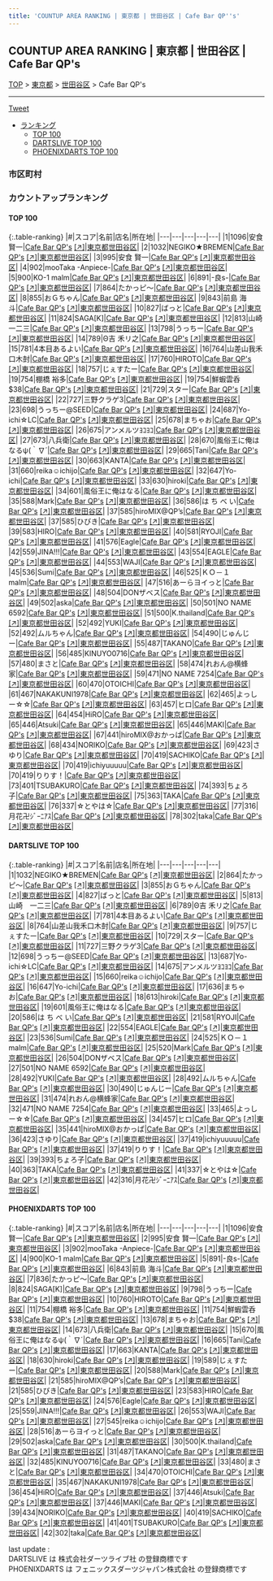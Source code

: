```yaml
---
title: 'COUNTUP AREA RANKING | 東京都 | 世田谷区 | Cafe Bar QP''s'
---
```

## COUNTUP AREA RANKING | 東京都 | 世田谷区 | Cafe Bar QP's

[TOP](/darts/rank/) > [東京都](/darts/rank/東京都/) > [世田谷区](/darts/rank/東京都/世田谷区/) > Cafe Bar QP's

___

<a href="https://twitter.com/share?ref_src=twsrc%5Etfw" data-text="COUNTUP AREA RANKING | 東京都世田谷区Cafe Bar QP's" class="twitter-share-button" data-hashtags="DARTSLIVE,PHOENIXDARTS,darts,ダーツ" data-show-count="false">Tweet</a>

* [ランキング](#カウントアップランキング)
    * [TOP 100](#top-100)
    * [DARTSLIVE TOP 100](#dartslive-top-100)
    * [PHOENIXDARTS TOP 100](#phoenixdarts-top-100)

### 市区町村

<ul>

</ul>

### カウントアップランキング

#### TOP 100



{:.table-ranking}
|#|スコア|名前|店名|所在地|
|---|---|---|---|---|
|1|1096|<span class="rank-name-pd">安食賢一</span>|<a href="/darts/rank/shops/8861.html">Cafe Bar QP's</a> <a href="https://vs.phoenixdarts.com/jp/shop/shopDetailInfo/s_8861?s_seq=8861">[↗]</a>|<a href="/darts/rank/東京都/世田谷区">東京都世田谷区</a>|
|2|1032|<span class="rank-name-dl">NEGIKO★BREMEN</span>|<a href="/darts/rank/shops/a7c9c139fbd8b6cb0d9b047a20a7ba1e.html">Cafe Bar QP's</a> <a href="https://search.dartslive.com/jp/shop/a7c9c139fbd8b6cb0d9b047a20a7ba1e">[↗]</a>|<a href="/darts/rank/東京都/世田谷区">東京都世田谷区</a>|
|3|995|<span class="rank-name-pd"><span class="pro-icon-pd"></span>安食 賢一</span>|<a href="/darts/rank/shops/8861.html">Cafe Bar QP's</a> <a href="https://vs.phoenixdarts.com/jp/shop/shopDetailInfo/s_8861?s_seq=8861">[↗]</a>|<a href="/darts/rank/東京都/世田谷区">東京都世田谷区</a>|
|4|902|<span class="rank-name-pd">mooTaka -Anpiece-</span>|<a href="/darts/rank/shops/8861.html">Cafe Bar QP's</a> <a href="https://vs.phoenixdarts.com/jp/shop/shopDetailInfo/s_8861?s_seq=8861">[↗]</a>|<a href="/darts/rank/東京都/世田谷区">東京都世田谷区</a>|
|5|900|<span class="rank-name-pd">KO-1 malm</span>|<a href="/darts/rank/shops/8861.html">Cafe Bar QP's</a> <a href="https://vs.phoenixdarts.com/jp/shop/shopDetailInfo/s_8861?s_seq=8861">[↗]</a>|<a href="/darts/rank/東京都/世田谷区">東京都世田谷区</a>|
|6|891|<span class="rank-name-pd">-良s-</span>|<a href="/darts/rank/shops/8861.html">Cafe Bar QP's</a> <a href="https://vs.phoenixdarts.com/jp/shop/shopDetailInfo/s_8861?s_seq=8861">[↗]</a>|<a href="/darts/rank/東京都/世田谷区">東京都世田谷区</a>|
|7|864|<span class="rank-name-dl">たかっピ～</span>|<a href="/darts/rank/shops/a7c9c139fbd8b6cb0d9b047a20a7ba1e.html">Cafe Bar QP's</a> <a href="https://search.dartslive.com/jp/shop/a7c9c139fbd8b6cb0d9b047a20a7ba1e">[↗]</a>|<a href="/darts/rank/東京都/世田谷区">東京都世田谷区</a>|
|8|855|<span class="rank-name-dl">おＧちゃん</span>|<a href="/darts/rank/shops/a7c9c139fbd8b6cb0d9b047a20a7ba1e.html">Cafe Bar QP's</a> <a href="https://search.dartslive.com/jp/shop/a7c9c139fbd8b6cb0d9b047a20a7ba1e">[↗]</a>|<a href="/darts/rank/東京都/世田谷区">東京都世田谷区</a>|
|9|843|<span class="rank-name-pd"><span class="pro-icon-pd"></span>前島 海斗</span>|<a href="/darts/rank/shops/8861.html">Cafe Bar QP's</a> <a href="https://vs.phoenixdarts.com/jp/shop/shopDetailInfo/s_8861?s_seq=8861">[↗]</a>|<a href="/darts/rank/東京都/世田谷区">東京都世田谷区</a>|
|10|827|<span class="rank-name-dl">ばっと</span>|<a href="/darts/rank/shops/a7c9c139fbd8b6cb0d9b047a20a7ba1e.html">Cafe Bar QP's</a> <a href="https://search.dartslive.com/jp/shop/a7c9c139fbd8b6cb0d9b047a20a7ba1e">[↗]</a>|<a href="/darts/rank/東京都/世田谷区">東京都世田谷区</a>|
|11|824|<span class="rank-name-pd">SAGA[K]</span>|<a href="/darts/rank/shops/8861.html">Cafe Bar QP's</a> <a href="https://vs.phoenixdarts.com/jp/shop/shopDetailInfo/s_8861?s_seq=8861">[↗]</a>|<a href="/darts/rank/東京都/世田谷区">東京都世田谷区</a>|
|12|813|<span class="rank-name-dl">山崎　一二三</span>|<a href="/darts/rank/shops/a7c9c139fbd8b6cb0d9b047a20a7ba1e.html">Cafe Bar QP's</a> <a href="https://search.dartslive.com/jp/shop/a7c9c139fbd8b6cb0d9b047a20a7ba1e">[↗]</a>|<a href="/darts/rank/東京都/世田谷区">東京都世田谷区</a>|
|13|798|<span class="rank-name-pd">うっちー</span>|<a href="/darts/rank/shops/8861.html">Cafe Bar QP's</a> <a href="https://vs.phoenixdarts.com/jp/shop/shopDetailInfo/s_8861?s_seq=8861">[↗]</a>|<a href="/darts/rank/東京都/世田谷区">東京都世田谷区</a>|
|14|789|<span class="rank-name-dl">Θ吉 禾リ之</span>|<a href="/darts/rank/shops/a7c9c139fbd8b6cb0d9b047a20a7ba1e.html">Cafe Bar QP's</a> <a href="https://search.dartslive.com/jp/shop/a7c9c139fbd8b6cb0d9b047a20a7ba1e">[↗]</a>|<a href="/darts/rank/東京都/世田谷区">東京都世田谷区</a>|
|15|781|<span class="rank-name-dl">4本目あるよい</span>|<a href="/darts/rank/shops/a7c9c139fbd8b6cb0d9b047a20a7ba1e.html">Cafe Bar QP's</a> <a href="https://search.dartslive.com/jp/shop/a7c9c139fbd8b6cb0d9b047a20a7ba1e">[↗]</a>|<a href="/darts/rank/東京都/世田谷区">東京都世田谷区</a>|
|16|764|<span class="rank-name-dl">山差山我禾口木尌</span>|<a href="/darts/rank/shops/a7c9c139fbd8b6cb0d9b047a20a7ba1e.html">Cafe Bar QP's</a> <a href="https://search.dartslive.com/jp/shop/a7c9c139fbd8b6cb0d9b047a20a7ba1e">[↗]</a>|<a href="/darts/rank/東京都/世田谷区">東京都世田谷区</a>|
|17|760|<span class="rank-name-pd">HIROTO</span>|<a href="/darts/rank/shops/8861.html">Cafe Bar QP's</a> <a href="https://vs.phoenixdarts.com/jp/shop/shopDetailInfo/s_8861?s_seq=8861">[↗]</a>|<a href="/darts/rank/東京都/世田谷区">東京都世田谷区</a>|
|18|757|<span class="rank-name-dl">じぇすたー</span>|<a href="/darts/rank/shops/a7c9c139fbd8b6cb0d9b047a20a7ba1e.html">Cafe Bar QP's</a> <a href="https://search.dartslive.com/jp/shop/a7c9c139fbd8b6cb0d9b047a20a7ba1e">[↗]</a>|<a href="/darts/rank/東京都/世田谷区">東京都世田谷区</a>|
|19|754|<span class="rank-name-pd"><span class="pro-icon-pd"></span>棚橋 裕多</span>|<a href="/darts/rank/shops/8861.html">Cafe Bar QP's</a> <a href="https://vs.phoenixdarts.com/jp/shop/shopDetailInfo/s_8861?s_seq=8861">[↗]</a>|<a href="/darts/rank/東京都/世田谷区">東京都世田谷区</a>|
|19|754|<span class="rank-name-pd">鮮蝦雲呑$38</span>|<a href="/darts/rank/shops/8861.html">Cafe Bar QP's</a> <a href="https://vs.phoenixdarts.com/jp/shop/shopDetailInfo/s_8861?s_seq=8861">[↗]</a>|<a href="/darts/rank/東京都/世田谷区">東京都世田谷区</a>|
|21|729|<span class="rank-name-dl">スター</span>|<a href="/darts/rank/shops/a7c9c139fbd8b6cb0d9b047a20a7ba1e.html">Cafe Bar QP's</a> <a href="https://search.dartslive.com/jp/shop/a7c9c139fbd8b6cb0d9b047a20a7ba1e">[↗]</a>|<a href="/darts/rank/東京都/世田谷区">東京都世田谷区</a>|
|22|727|<span class="rank-name-dl">三野クラゲ3</span>|<a href="/darts/rank/shops/a7c9c139fbd8b6cb0d9b047a20a7ba1e.html">Cafe Bar QP's</a> <a href="https://search.dartslive.com/jp/shop/a7c9c139fbd8b6cb0d9b047a20a7ba1e">[↗]</a>|<a href="/darts/rank/東京都/世田谷区">東京都世田谷区</a>|
|23|698|<span class="rank-name-dl">うっちー@SEED</span>|<a href="/darts/rank/shops/a7c9c139fbd8b6cb0d9b047a20a7ba1e.html">Cafe Bar QP's</a> <a href="https://search.dartslive.com/jp/shop/a7c9c139fbd8b6cb0d9b047a20a7ba1e">[↗]</a>|<a href="/darts/rank/東京都/世田谷区">東京都世田谷区</a>|
|24|687|<span class="rank-name-dl">Yo-ichi☆LC</span>|<a href="/darts/rank/shops/a7c9c139fbd8b6cb0d9b047a20a7ba1e.html">Cafe Bar QP's</a> <a href="https://search.dartslive.com/jp/shop/a7c9c139fbd8b6cb0d9b047a20a7ba1e">[↗]</a>|<a href="/darts/rank/東京都/世田谷区">東京都世田谷区</a>|
|25|678|<span class="rank-name-pd">まちゃお</span>|<a href="/darts/rank/shops/8861.html">Cafe Bar QP's</a> <a href="https://vs.phoenixdarts.com/jp/shop/shopDetailInfo/s_8861?s_seq=8861">[↗]</a>|<a href="/darts/rank/東京都/世田谷区">東京都世田谷区</a>|
|26|675|<span class="rank-name-dl">アンメルツﾖｺﾖｺ</span>|<a href="/darts/rank/shops/a7c9c139fbd8b6cb0d9b047a20a7ba1e.html">Cafe Bar QP's</a> <a href="https://search.dartslive.com/jp/shop/a7c9c139fbd8b6cb0d9b047a20a7ba1e">[↗]</a>|<a href="/darts/rank/東京都/世田谷区">東京都世田谷区</a>|
|27|673|<span class="rank-name-pd">八兵衛</span>|<a href="/darts/rank/shops/8861.html">Cafe Bar QP's</a> <a href="https://vs.phoenixdarts.com/jp/shop/shopDetailInfo/s_8861?s_seq=8861">[↗]</a>|<a href="/darts/rank/東京都/世田谷区">東京都世田谷区</a>|
|28|670|<span class="rank-name-pd">風俗王に俺はなるψ(｀∇´</span>|<a href="/darts/rank/shops/8861.html">Cafe Bar QP's</a> <a href="https://vs.phoenixdarts.com/jp/shop/shopDetailInfo/s_8861?s_seq=8861">[↗]</a>|<a href="/darts/rank/東京都/世田谷区">東京都世田谷区</a>|
|29|665|<span class="rank-name-pd">Tani</span>|<a href="/darts/rank/shops/8861.html">Cafe Bar QP's</a> <a href="https://vs.phoenixdarts.com/jp/shop/shopDetailInfo/s_8861?s_seq=8861">[↗]</a>|<a href="/darts/rank/東京都/世田谷区">東京都世田谷区</a>|
|30|663|<span class="rank-name-pd">KANTA</span>|<a href="/darts/rank/shops/8861.html">Cafe Bar QP's</a> <a href="https://vs.phoenixdarts.com/jp/shop/shopDetailInfo/s_8861?s_seq=8861">[↗]</a>|<a href="/darts/rank/東京都/世田谷区">東京都世田谷区</a>|
|31|660|<span class="rank-name-dl">reika☺︎ichijo</span>|<a href="/darts/rank/shops/a7c9c139fbd8b6cb0d9b047a20a7ba1e.html">Cafe Bar QP's</a> <a href="https://search.dartslive.com/jp/shop/a7c9c139fbd8b6cb0d9b047a20a7ba1e">[↗]</a>|<a href="/darts/rank/東京都/世田谷区">東京都世田谷区</a>|
|32|647|<span class="rank-name-dl">Yo-ichi</span>|<a href="/darts/rank/shops/a7c9c139fbd8b6cb0d9b047a20a7ba1e.html">Cafe Bar QP's</a> <a href="https://search.dartslive.com/jp/shop/a7c9c139fbd8b6cb0d9b047a20a7ba1e">[↗]</a>|<a href="/darts/rank/東京都/世田谷区">東京都世田谷区</a>|
|33|630|<span class="rank-name-pd">hiroki</span>|<a href="/darts/rank/shops/8861.html">Cafe Bar QP's</a> <a href="https://vs.phoenixdarts.com/jp/shop/shopDetailInfo/s_8861?s_seq=8861">[↗]</a>|<a href="/darts/rank/東京都/世田谷区">東京都世田谷区</a>|
|34|601|<span class="rank-name-dl">風俗王に俺はなる</span>|<a href="/darts/rank/shops/a7c9c139fbd8b6cb0d9b047a20a7ba1e.html">Cafe Bar QP's</a> <a href="https://search.dartslive.com/jp/shop/a7c9c139fbd8b6cb0d9b047a20a7ba1e">[↗]</a>|<a href="/darts/rank/東京都/世田谷区">東京都世田谷区</a>|
|35|588|<span class="rank-name-pd">Mark</span>|<a href="/darts/rank/shops/8861.html">Cafe Bar QP's</a> <a href="https://vs.phoenixdarts.com/jp/shop/shopDetailInfo/s_8861?s_seq=8861">[↗]</a>|<a href="/darts/rank/東京都/世田谷区">東京都世田谷区</a>|
|36|586|<span class="rank-name-dl">は ち べ い</span>|<a href="/darts/rank/shops/a7c9c139fbd8b6cb0d9b047a20a7ba1e.html">Cafe Bar QP's</a> <a href="https://search.dartslive.com/jp/shop/a7c9c139fbd8b6cb0d9b047a20a7ba1e">[↗]</a>|<a href="/darts/rank/東京都/世田谷区">東京都世田谷区</a>|
|37|585|<span class="rank-name-pd">hiroMIX@QP’s</span>|<a href="/darts/rank/shops/8861.html">Cafe Bar QP's</a> <a href="https://vs.phoenixdarts.com/jp/shop/shopDetailInfo/s_8861?s_seq=8861">[↗]</a>|<a href="/darts/rank/東京都/世田谷区">東京都世田谷区</a>|
|37|585|<span class="rank-name-pd">ひびき</span>|<a href="/darts/rank/shops/8861.html">Cafe Bar QP's</a> <a href="https://vs.phoenixdarts.com/jp/shop/shopDetailInfo/s_8861?s_seq=8861">[↗]</a>|<a href="/darts/rank/東京都/世田谷区">東京都世田谷区</a>|
|39|583|<span class="rank-name-pd">HIRO</span>|<a href="/darts/rank/shops/8861.html">Cafe Bar QP's</a> <a href="https://vs.phoenixdarts.com/jp/shop/shopDetailInfo/s_8861?s_seq=8861">[↗]</a>|<a href="/darts/rank/東京都/世田谷区">東京都世田谷区</a>|
|40|581|<span class="rank-name-dl">RYOJI</span>|<a href="/darts/rank/shops/a7c9c139fbd8b6cb0d9b047a20a7ba1e.html">Cafe Bar QP's</a> <a href="https://search.dartslive.com/jp/shop/a7c9c139fbd8b6cb0d9b047a20a7ba1e">[↗]</a>|<a href="/darts/rank/東京都/世田谷区">東京都世田谷区</a>|
|41|576|<span class="rank-name-pd">Eagle</span>|<a href="/darts/rank/shops/8861.html">Cafe Bar QP's</a> <a href="https://vs.phoenixdarts.com/jp/shop/shopDetailInfo/s_8861?s_seq=8861">[↗]</a>|<a href="/darts/rank/東京都/世田谷区">東京都世田谷区</a>|
|42|559|<span class="rank-name-pd">JINA!!!</span>|<a href="/darts/rank/shops/8861.html">Cafe Bar QP's</a> <a href="https://vs.phoenixdarts.com/jp/shop/shopDetailInfo/s_8861?s_seq=8861">[↗]</a>|<a href="/darts/rank/東京都/世田谷区">東京都世田谷区</a>|
|43|554|<span class="rank-name-dl">EAGLE</span>|<a href="/darts/rank/shops/a7c9c139fbd8b6cb0d9b047a20a7ba1e.html">Cafe Bar QP's</a> <a href="https://search.dartslive.com/jp/shop/a7c9c139fbd8b6cb0d9b047a20a7ba1e">[↗]</a>|<a href="/darts/rank/東京都/世田谷区">東京都世田谷区</a>|
|44|553|<span class="rank-name-pd">WAJI</span>|<a href="/darts/rank/shops/8861.html">Cafe Bar QP's</a> <a href="https://vs.phoenixdarts.com/jp/shop/shopDetailInfo/s_8861?s_seq=8861">[↗]</a>|<a href="/darts/rank/東京都/世田谷区">東京都世田谷区</a>|
|45|536|<span class="rank-name-dl">Sumi</span>|<a href="/darts/rank/shops/a7c9c139fbd8b6cb0d9b047a20a7ba1e.html">Cafe Bar QP's</a> <a href="https://search.dartslive.com/jp/shop/a7c9c139fbd8b6cb0d9b047a20a7ba1e">[↗]</a>|<a href="/darts/rank/東京都/世田谷区">東京都世田谷区</a>|
|46|525|<span class="rank-name-dl">ＫＯ－１ malm</span>|<a href="/darts/rank/shops/a7c9c139fbd8b6cb0d9b047a20a7ba1e.html">Cafe Bar QP's</a> <a href="https://search.dartslive.com/jp/shop/a7c9c139fbd8b6cb0d9b047a20a7ba1e">[↗]</a>|<a href="/darts/rank/東京都/世田谷区">東京都世田谷区</a>|
|47|516|<span class="rank-name-pd">あーらヨイっと</span>|<a href="/darts/rank/shops/8861.html">Cafe Bar QP's</a> <a href="https://vs.phoenixdarts.com/jp/shop/shopDetailInfo/s_8861?s_seq=8861">[↗]</a>|<a href="/darts/rank/東京都/世田谷区">東京都世田谷区</a>|
|48|504|<span class="rank-name-dl">DONザベス</span>|<a href="/darts/rank/shops/a7c9c139fbd8b6cb0d9b047a20a7ba1e.html">Cafe Bar QP's</a> <a href="https://search.dartslive.com/jp/shop/a7c9c139fbd8b6cb0d9b047a20a7ba1e">[↗]</a>|<a href="/darts/rank/東京都/世田谷区">東京都世田谷区</a>|
|49|502|<span class="rank-name-pd">aska</span>|<a href="/darts/rank/shops/8861.html">Cafe Bar QP's</a> <a href="https://vs.phoenixdarts.com/jp/shop/shopDetailInfo/s_8861?s_seq=8861">[↗]</a>|<a href="/darts/rank/東京都/世田谷区">東京都世田谷区</a>|
|50|501|<span class="rank-name-dl">NO NAME 6592</span>|<a href="/darts/rank/shops/a7c9c139fbd8b6cb0d9b047a20a7ba1e.html">Cafe Bar QP's</a> <a href="https://search.dartslive.com/jp/shop/a7c9c139fbd8b6cb0d9b047a20a7ba1e">[↗]</a>|<a href="/darts/rank/東京都/世田谷区">東京都世田谷区</a>|
|51|500|<span class="rank-name-pd">K.thailand</span>|<a href="/darts/rank/shops/8861.html">Cafe Bar QP's</a> <a href="https://vs.phoenixdarts.com/jp/shop/shopDetailInfo/s_8861?s_seq=8861">[↗]</a>|<a href="/darts/rank/東京都/世田谷区">東京都世田谷区</a>|
|52|492|<span class="rank-name-dl">YUKI</span>|<a href="/darts/rank/shops/a7c9c139fbd8b6cb0d9b047a20a7ba1e.html">Cafe Bar QP's</a> <a href="https://search.dartslive.com/jp/shop/a7c9c139fbd8b6cb0d9b047a20a7ba1e">[↗]</a>|<a href="/darts/rank/東京都/世田谷区">東京都世田谷区</a>|
|52|492|<span class="rank-name-dl">ムルちゃん</span>|<a href="/darts/rank/shops/a7c9c139fbd8b6cb0d9b047a20a7ba1e.html">Cafe Bar QP's</a> <a href="https://search.dartslive.com/jp/shop/a7c9c139fbd8b6cb0d9b047a20a7ba1e">[↗]</a>|<a href="/darts/rank/東京都/世田谷区">東京都世田谷区</a>|
|54|490|<span class="rank-name-dl">じゅんじー</span>|<a href="/darts/rank/shops/a7c9c139fbd8b6cb0d9b047a20a7ba1e.html">Cafe Bar QP's</a> <a href="https://search.dartslive.com/jp/shop/a7c9c139fbd8b6cb0d9b047a20a7ba1e">[↗]</a>|<a href="/darts/rank/東京都/世田谷区">東京都世田谷区</a>|
|55|487|<span class="rank-name-pd">TAKANO</span>|<a href="/darts/rank/shops/8861.html">Cafe Bar QP's</a> <a href="https://vs.phoenixdarts.com/jp/shop/shopDetailInfo/s_8861?s_seq=8861">[↗]</a>|<a href="/darts/rank/東京都/世田谷区">東京都世田谷区</a>|
|56|485|<span class="rank-name-pd">KINUYO0716</span>|<a href="/darts/rank/shops/8861.html">Cafe Bar QP's</a> <a href="https://vs.phoenixdarts.com/jp/shop/shopDetailInfo/s_8861?s_seq=8861">[↗]</a>|<a href="/darts/rank/東京都/世田谷区">東京都世田谷区</a>|
|57|480|<span class="rank-name-pd">まさと</span>|<a href="/darts/rank/shops/8861.html">Cafe Bar QP's</a> <a href="https://vs.phoenixdarts.com/jp/shop/shopDetailInfo/s_8861?s_seq=8861">[↗]</a>|<a href="/darts/rank/東京都/世田谷区">東京都世田谷区</a>|
|58|474|<span class="rank-name-dl">れおん@横蜂家</span>|<a href="/darts/rank/shops/a7c9c139fbd8b6cb0d9b047a20a7ba1e.html">Cafe Bar QP's</a> <a href="https://search.dartslive.com/jp/shop/a7c9c139fbd8b6cb0d9b047a20a7ba1e">[↗]</a>|<a href="/darts/rank/東京都/世田谷区">東京都世田谷区</a>|
|59|471|<span class="rank-name-dl">NO NAME 7254</span>|<a href="/darts/rank/shops/a7c9c139fbd8b6cb0d9b047a20a7ba1e.html">Cafe Bar QP's</a> <a href="https://search.dartslive.com/jp/shop/a7c9c139fbd8b6cb0d9b047a20a7ba1e">[↗]</a>|<a href="/darts/rank/東京都/世田谷区">東京都世田谷区</a>|
|60|470|<span class="rank-name-pd">OTOICHI</span>|<a href="/darts/rank/shops/8861.html">Cafe Bar QP's</a> <a href="https://vs.phoenixdarts.com/jp/shop/shopDetailInfo/s_8861?s_seq=8861">[↗]</a>|<a href="/darts/rank/東京都/世田谷区">東京都世田谷区</a>|
|61|467|<span class="rank-name-pd">NAKAKUNI1978</span>|<a href="/darts/rank/shops/8861.html">Cafe Bar QP's</a> <a href="https://vs.phoenixdarts.com/jp/shop/shopDetailInfo/s_8861?s_seq=8861">[↗]</a>|<a href="/darts/rank/東京都/世田谷区">東京都世田谷区</a>|
|62|465|<span class="rank-name-dl">よっしー☆☆</span>|<a href="/darts/rank/shops/a7c9c139fbd8b6cb0d9b047a20a7ba1e.html">Cafe Bar QP's</a> <a href="https://search.dartslive.com/jp/shop/a7c9c139fbd8b6cb0d9b047a20a7ba1e">[↗]</a>|<a href="/darts/rank/東京都/世田谷区">東京都世田谷区</a>|
|63|457|<span class="rank-name-dl">ヒロ</span>|<a href="/darts/rank/shops/a7c9c139fbd8b6cb0d9b047a20a7ba1e.html">Cafe Bar QP's</a> <a href="https://search.dartslive.com/jp/shop/a7c9c139fbd8b6cb0d9b047a20a7ba1e">[↗]</a>|<a href="/darts/rank/東京都/世田谷区">東京都世田谷区</a>|
|64|454|<span class="rank-name-pd">HiRO</span>|<a href="/darts/rank/shops/8861.html">Cafe Bar QP's</a> <a href="https://vs.phoenixdarts.com/jp/shop/shopDetailInfo/s_8861?s_seq=8861">[↗]</a>|<a href="/darts/rank/東京都/世田谷区">東京都世田谷区</a>|
|65|446|<span class="rank-name-pd">Atsuki</span>|<a href="/darts/rank/shops/8861.html">Cafe Bar QP's</a> <a href="https://vs.phoenixdarts.com/jp/shop/shopDetailInfo/s_8861?s_seq=8861">[↗]</a>|<a href="/darts/rank/東京都/世田谷区">東京都世田谷区</a>|
|65|446|<span class="rank-name-pd">MAKI</span>|<a href="/darts/rank/shops/8861.html">Cafe Bar QP's</a> <a href="https://vs.phoenixdarts.com/jp/shop/shopDetailInfo/s_8861?s_seq=8861">[↗]</a>|<a href="/darts/rank/東京都/世田谷区">東京都世田谷区</a>|
|67|441|<span class="rank-name-dl">hiroMIX@おかっぱ</span>|<a href="/darts/rank/shops/a7c9c139fbd8b6cb0d9b047a20a7ba1e.html">Cafe Bar QP's</a> <a href="https://search.dartslive.com/jp/shop/a7c9c139fbd8b6cb0d9b047a20a7ba1e">[↗]</a>|<a href="/darts/rank/東京都/世田谷区">東京都世田谷区</a>|
|68|434|<span class="rank-name-pd">NORIKO</span>|<a href="/darts/rank/shops/8861.html">Cafe Bar QP's</a> <a href="https://vs.phoenixdarts.com/jp/shop/shopDetailInfo/s_8861?s_seq=8861">[↗]</a>|<a href="/darts/rank/東京都/世田谷区">東京都世田谷区</a>|
|69|423|<span class="rank-name-dl">さゆり</span>|<a href="/darts/rank/shops/a7c9c139fbd8b6cb0d9b047a20a7ba1e.html">Cafe Bar QP's</a> <a href="https://search.dartslive.com/jp/shop/a7c9c139fbd8b6cb0d9b047a20a7ba1e">[↗]</a>|<a href="/darts/rank/東京都/世田谷区">東京都世田谷区</a>|
|70|419|<span class="rank-name-pd">SACHIKO</span>|<a href="/darts/rank/shops/8861.html">Cafe Bar QP's</a> <a href="https://vs.phoenixdarts.com/jp/shop/shopDetailInfo/s_8861?s_seq=8861">[↗]</a>|<a href="/darts/rank/東京都/世田谷区">東京都世田谷区</a>|
|70|419|<span class="rank-name-dl">ichiyuuuuu</span>|<a href="/darts/rank/shops/a7c9c139fbd8b6cb0d9b047a20a7ba1e.html">Cafe Bar QP's</a> <a href="https://search.dartslive.com/jp/shop/a7c9c139fbd8b6cb0d9b047a20a7ba1e">[↗]</a>|<a href="/darts/rank/東京都/世田谷区">東京都世田谷区</a>|
|70|419|<span class="rank-name-dl">りりす！</span>|<a href="/darts/rank/shops/a7c9c139fbd8b6cb0d9b047a20a7ba1e.html">Cafe Bar QP's</a> <a href="https://search.dartslive.com/jp/shop/a7c9c139fbd8b6cb0d9b047a20a7ba1e">[↗]</a>|<a href="/darts/rank/東京都/世田谷区">東京都世田谷区</a>|
|73|401|<span class="rank-name-pd">TSUBAKURO</span>|<a href="/darts/rank/shops/8861.html">Cafe Bar QP's</a> <a href="https://vs.phoenixdarts.com/jp/shop/shopDetailInfo/s_8861?s_seq=8861">[↗]</a>|<a href="/darts/rank/東京都/世田谷区">東京都世田谷区</a>|
|74|393|<span class="rank-name-dl">ちょろ子</span>|<a href="/darts/rank/shops/a7c9c139fbd8b6cb0d9b047a20a7ba1e.html">Cafe Bar QP's</a> <a href="https://search.dartslive.com/jp/shop/a7c9c139fbd8b6cb0d9b047a20a7ba1e">[↗]</a>|<a href="/darts/rank/東京都/世田谷区">東京都世田谷区</a>|
|75|363|<span class="rank-name-dl">TAKA</span>|<a href="/darts/rank/shops/a7c9c139fbd8b6cb0d9b047a20a7ba1e.html">Cafe Bar QP's</a> <a href="https://search.dartslive.com/jp/shop/a7c9c139fbd8b6cb0d9b047a20a7ba1e">[↗]</a>|<a href="/darts/rank/東京都/世田谷区">東京都世田谷区</a>|
|76|337|<span class="rank-name-dl">☆とやは☆</span>|<a href="/darts/rank/shops/a7c9c139fbd8b6cb0d9b047a20a7ba1e.html">Cafe Bar QP's</a> <a href="https://search.dartslive.com/jp/shop/a7c9c139fbd8b6cb0d9b047a20a7ba1e">[↗]</a>|<a href="/darts/rank/東京都/世田谷区">東京都世田谷区</a>|
|77|316|<span class="rank-name-dl">月花卍ｼﾞｰﾆｱｽ</span>|<a href="/darts/rank/shops/a7c9c139fbd8b6cb0d9b047a20a7ba1e.html">Cafe Bar QP's</a> <a href="https://search.dartslive.com/jp/shop/a7c9c139fbd8b6cb0d9b047a20a7ba1e">[↗]</a>|<a href="/darts/rank/東京都/世田谷区">東京都世田谷区</a>|
|78|302|<span class="rank-name-pd">taka</span>|<a href="/darts/rank/shops/8861.html">Cafe Bar QP's</a> <a href="https://vs.phoenixdarts.com/jp/shop/shopDetailInfo/s_8861?s_seq=8861">[↗]</a>|<a href="/darts/rank/東京都/世田谷区">東京都世田谷区</a>|


#### DARTSLIVE TOP 100



{:.table-ranking}
|#|スコア|名前|店名|所在地|
|---|---|---|---|---|
|1|1032|<span class="rank-name-dl">NEGIKO★BREMEN</span>|<a href="/darts/rank/shops/a7c9c139fbd8b6cb0d9b047a20a7ba1e.html">Cafe Bar QP's</a> <a href="https://search.dartslive.com/jp/shop/a7c9c139fbd8b6cb0d9b047a20a7ba1e">[↗]</a>|<a href="/darts/rank/東京都/世田谷区">東京都世田谷区</a>|
|2|864|<span class="rank-name-dl">たかっピ～</span>|<a href="/darts/rank/shops/a7c9c139fbd8b6cb0d9b047a20a7ba1e.html">Cafe Bar QP's</a> <a href="https://search.dartslive.com/jp/shop/a7c9c139fbd8b6cb0d9b047a20a7ba1e">[↗]</a>|<a href="/darts/rank/東京都/世田谷区">東京都世田谷区</a>|
|3|855|<span class="rank-name-dl">おＧちゃん</span>|<a href="/darts/rank/shops/a7c9c139fbd8b6cb0d9b047a20a7ba1e.html">Cafe Bar QP's</a> <a href="https://search.dartslive.com/jp/shop/a7c9c139fbd8b6cb0d9b047a20a7ba1e">[↗]</a>|<a href="/darts/rank/東京都/世田谷区">東京都世田谷区</a>|
|4|827|<span class="rank-name-dl">ばっと</span>|<a href="/darts/rank/shops/a7c9c139fbd8b6cb0d9b047a20a7ba1e.html">Cafe Bar QP's</a> <a href="https://search.dartslive.com/jp/shop/a7c9c139fbd8b6cb0d9b047a20a7ba1e">[↗]</a>|<a href="/darts/rank/東京都/世田谷区">東京都世田谷区</a>|
|5|813|<span class="rank-name-dl">山崎　一二三</span>|<a href="/darts/rank/shops/a7c9c139fbd8b6cb0d9b047a20a7ba1e.html">Cafe Bar QP's</a> <a href="https://search.dartslive.com/jp/shop/a7c9c139fbd8b6cb0d9b047a20a7ba1e">[↗]</a>|<a href="/darts/rank/東京都/世田谷区">東京都世田谷区</a>|
|6|789|<span class="rank-name-dl">Θ吉 禾リ之</span>|<a href="/darts/rank/shops/a7c9c139fbd8b6cb0d9b047a20a7ba1e.html">Cafe Bar QP's</a> <a href="https://search.dartslive.com/jp/shop/a7c9c139fbd8b6cb0d9b047a20a7ba1e">[↗]</a>|<a href="/darts/rank/東京都/世田谷区">東京都世田谷区</a>|
|7|781|<span class="rank-name-dl">4本目あるよい</span>|<a href="/darts/rank/shops/a7c9c139fbd8b6cb0d9b047a20a7ba1e.html">Cafe Bar QP's</a> <a href="https://search.dartslive.com/jp/shop/a7c9c139fbd8b6cb0d9b047a20a7ba1e">[↗]</a>|<a href="/darts/rank/東京都/世田谷区">東京都世田谷区</a>|
|8|764|<span class="rank-name-dl">山差山我禾口木尌</span>|<a href="/darts/rank/shops/a7c9c139fbd8b6cb0d9b047a20a7ba1e.html">Cafe Bar QP's</a> <a href="https://search.dartslive.com/jp/shop/a7c9c139fbd8b6cb0d9b047a20a7ba1e">[↗]</a>|<a href="/darts/rank/東京都/世田谷区">東京都世田谷区</a>|
|9|757|<span class="rank-name-dl">じぇすたー</span>|<a href="/darts/rank/shops/a7c9c139fbd8b6cb0d9b047a20a7ba1e.html">Cafe Bar QP's</a> <a href="https://search.dartslive.com/jp/shop/a7c9c139fbd8b6cb0d9b047a20a7ba1e">[↗]</a>|<a href="/darts/rank/東京都/世田谷区">東京都世田谷区</a>|
|10|729|<span class="rank-name-dl">スター</span>|<a href="/darts/rank/shops/a7c9c139fbd8b6cb0d9b047a20a7ba1e.html">Cafe Bar QP's</a> <a href="https://search.dartslive.com/jp/shop/a7c9c139fbd8b6cb0d9b047a20a7ba1e">[↗]</a>|<a href="/darts/rank/東京都/世田谷区">東京都世田谷区</a>|
|11|727|<span class="rank-name-dl">三野クラゲ3</span>|<a href="/darts/rank/shops/a7c9c139fbd8b6cb0d9b047a20a7ba1e.html">Cafe Bar QP's</a> <a href="https://search.dartslive.com/jp/shop/a7c9c139fbd8b6cb0d9b047a20a7ba1e">[↗]</a>|<a href="/darts/rank/東京都/世田谷区">東京都世田谷区</a>|
|12|698|<span class="rank-name-dl">うっちー@SEED</span>|<a href="/darts/rank/shops/a7c9c139fbd8b6cb0d9b047a20a7ba1e.html">Cafe Bar QP's</a> <a href="https://search.dartslive.com/jp/shop/a7c9c139fbd8b6cb0d9b047a20a7ba1e">[↗]</a>|<a href="/darts/rank/東京都/世田谷区">東京都世田谷区</a>|
|13|687|<span class="rank-name-dl">Yo-ichi☆LC</span>|<a href="/darts/rank/shops/a7c9c139fbd8b6cb0d9b047a20a7ba1e.html">Cafe Bar QP's</a> <a href="https://search.dartslive.com/jp/shop/a7c9c139fbd8b6cb0d9b047a20a7ba1e">[↗]</a>|<a href="/darts/rank/東京都/世田谷区">東京都世田谷区</a>|
|14|675|<span class="rank-name-dl">アンメルツﾖｺﾖｺ</span>|<a href="/darts/rank/shops/a7c9c139fbd8b6cb0d9b047a20a7ba1e.html">Cafe Bar QP's</a> <a href="https://search.dartslive.com/jp/shop/a7c9c139fbd8b6cb0d9b047a20a7ba1e">[↗]</a>|<a href="/darts/rank/東京都/世田谷区">東京都世田谷区</a>|
|15|660|<span class="rank-name-dl">reika☺︎ichijo</span>|<a href="/darts/rank/shops/a7c9c139fbd8b6cb0d9b047a20a7ba1e.html">Cafe Bar QP's</a> <a href="https://search.dartslive.com/jp/shop/a7c9c139fbd8b6cb0d9b047a20a7ba1e">[↗]</a>|<a href="/darts/rank/東京都/世田谷区">東京都世田谷区</a>|
|16|647|<span class="rank-name-dl">Yo-ichi</span>|<a href="/darts/rank/shops/a7c9c139fbd8b6cb0d9b047a20a7ba1e.html">Cafe Bar QP's</a> <a href="https://search.dartslive.com/jp/shop/a7c9c139fbd8b6cb0d9b047a20a7ba1e">[↗]</a>|<a href="/darts/rank/東京都/世田谷区">東京都世田谷区</a>|
|17|636|<span class="rank-name-dl">まちゃお</span>|<a href="/darts/rank/shops/a7c9c139fbd8b6cb0d9b047a20a7ba1e.html">Cafe Bar QP's</a> <a href="https://search.dartslive.com/jp/shop/a7c9c139fbd8b6cb0d9b047a20a7ba1e">[↗]</a>|<a href="/darts/rank/東京都/世田谷区">東京都世田谷区</a>|
|18|613|<span class="rank-name-dl">hiroki</span>|<a href="/darts/rank/shops/a7c9c139fbd8b6cb0d9b047a20a7ba1e.html">Cafe Bar QP's</a> <a href="https://search.dartslive.com/jp/shop/a7c9c139fbd8b6cb0d9b047a20a7ba1e">[↗]</a>|<a href="/darts/rank/東京都/世田谷区">東京都世田谷区</a>|
|19|601|<span class="rank-name-dl">風俗王に俺はなる</span>|<a href="/darts/rank/shops/a7c9c139fbd8b6cb0d9b047a20a7ba1e.html">Cafe Bar QP's</a> <a href="https://search.dartslive.com/jp/shop/a7c9c139fbd8b6cb0d9b047a20a7ba1e">[↗]</a>|<a href="/darts/rank/東京都/世田谷区">東京都世田谷区</a>|
|20|586|<span class="rank-name-dl">は ち べ い</span>|<a href="/darts/rank/shops/a7c9c139fbd8b6cb0d9b047a20a7ba1e.html">Cafe Bar QP's</a> <a href="https://search.dartslive.com/jp/shop/a7c9c139fbd8b6cb0d9b047a20a7ba1e">[↗]</a>|<a href="/darts/rank/東京都/世田谷区">東京都世田谷区</a>|
|21|581|<span class="rank-name-dl">RYOJI</span>|<a href="/darts/rank/shops/a7c9c139fbd8b6cb0d9b047a20a7ba1e.html">Cafe Bar QP's</a> <a href="https://search.dartslive.com/jp/shop/a7c9c139fbd8b6cb0d9b047a20a7ba1e">[↗]</a>|<a href="/darts/rank/東京都/世田谷区">東京都世田谷区</a>|
|22|554|<span class="rank-name-dl">EAGLE</span>|<a href="/darts/rank/shops/a7c9c139fbd8b6cb0d9b047a20a7ba1e.html">Cafe Bar QP's</a> <a href="https://search.dartslive.com/jp/shop/a7c9c139fbd8b6cb0d9b047a20a7ba1e">[↗]</a>|<a href="/darts/rank/東京都/世田谷区">東京都世田谷区</a>|
|23|536|<span class="rank-name-dl">Sumi</span>|<a href="/darts/rank/shops/a7c9c139fbd8b6cb0d9b047a20a7ba1e.html">Cafe Bar QP's</a> <a href="https://search.dartslive.com/jp/shop/a7c9c139fbd8b6cb0d9b047a20a7ba1e">[↗]</a>|<a href="/darts/rank/東京都/世田谷区">東京都世田谷区</a>|
|24|525|<span class="rank-name-dl">ＫＯ－１ malm</span>|<a href="/darts/rank/shops/a7c9c139fbd8b6cb0d9b047a20a7ba1e.html">Cafe Bar QP's</a> <a href="https://search.dartslive.com/jp/shop/a7c9c139fbd8b6cb0d9b047a20a7ba1e">[↗]</a>|<a href="/darts/rank/東京都/世田谷区">東京都世田谷区</a>|
|25|520|<span class="rank-name-dl">Mark</span>|<a href="/darts/rank/shops/a7c9c139fbd8b6cb0d9b047a20a7ba1e.html">Cafe Bar QP's</a> <a href="https://search.dartslive.com/jp/shop/a7c9c139fbd8b6cb0d9b047a20a7ba1e">[↗]</a>|<a href="/darts/rank/東京都/世田谷区">東京都世田谷区</a>|
|26|504|<span class="rank-name-dl">DONザベス</span>|<a href="/darts/rank/shops/a7c9c139fbd8b6cb0d9b047a20a7ba1e.html">Cafe Bar QP's</a> <a href="https://search.dartslive.com/jp/shop/a7c9c139fbd8b6cb0d9b047a20a7ba1e">[↗]</a>|<a href="/darts/rank/東京都/世田谷区">東京都世田谷区</a>|
|27|501|<span class="rank-name-dl">NO NAME 6592</span>|<a href="/darts/rank/shops/a7c9c139fbd8b6cb0d9b047a20a7ba1e.html">Cafe Bar QP's</a> <a href="https://search.dartslive.com/jp/shop/a7c9c139fbd8b6cb0d9b047a20a7ba1e">[↗]</a>|<a href="/darts/rank/東京都/世田谷区">東京都世田谷区</a>|
|28|492|<span class="rank-name-dl">YUKI</span>|<a href="/darts/rank/shops/a7c9c139fbd8b6cb0d9b047a20a7ba1e.html">Cafe Bar QP's</a> <a href="https://search.dartslive.com/jp/shop/a7c9c139fbd8b6cb0d9b047a20a7ba1e">[↗]</a>|<a href="/darts/rank/東京都/世田谷区">東京都世田谷区</a>|
|28|492|<span class="rank-name-dl">ムルちゃん</span>|<a href="/darts/rank/shops/a7c9c139fbd8b6cb0d9b047a20a7ba1e.html">Cafe Bar QP's</a> <a href="https://search.dartslive.com/jp/shop/a7c9c139fbd8b6cb0d9b047a20a7ba1e">[↗]</a>|<a href="/darts/rank/東京都/世田谷区">東京都世田谷区</a>|
|30|490|<span class="rank-name-dl">じゅんじー</span>|<a href="/darts/rank/shops/a7c9c139fbd8b6cb0d9b047a20a7ba1e.html">Cafe Bar QP's</a> <a href="https://search.dartslive.com/jp/shop/a7c9c139fbd8b6cb0d9b047a20a7ba1e">[↗]</a>|<a href="/darts/rank/東京都/世田谷区">東京都世田谷区</a>|
|31|474|<span class="rank-name-dl">れおん@横蜂家</span>|<a href="/darts/rank/shops/a7c9c139fbd8b6cb0d9b047a20a7ba1e.html">Cafe Bar QP's</a> <a href="https://search.dartslive.com/jp/shop/a7c9c139fbd8b6cb0d9b047a20a7ba1e">[↗]</a>|<a href="/darts/rank/東京都/世田谷区">東京都世田谷区</a>|
|32|471|<span class="rank-name-dl">NO NAME 7254</span>|<a href="/darts/rank/shops/a7c9c139fbd8b6cb0d9b047a20a7ba1e.html">Cafe Bar QP's</a> <a href="https://search.dartslive.com/jp/shop/a7c9c139fbd8b6cb0d9b047a20a7ba1e">[↗]</a>|<a href="/darts/rank/東京都/世田谷区">東京都世田谷区</a>|
|33|465|<span class="rank-name-dl">よっしー☆☆</span>|<a href="/darts/rank/shops/a7c9c139fbd8b6cb0d9b047a20a7ba1e.html">Cafe Bar QP's</a> <a href="https://search.dartslive.com/jp/shop/a7c9c139fbd8b6cb0d9b047a20a7ba1e">[↗]</a>|<a href="/darts/rank/東京都/世田谷区">東京都世田谷区</a>|
|34|457|<span class="rank-name-dl">ヒロ</span>|<a href="/darts/rank/shops/a7c9c139fbd8b6cb0d9b047a20a7ba1e.html">Cafe Bar QP's</a> <a href="https://search.dartslive.com/jp/shop/a7c9c139fbd8b6cb0d9b047a20a7ba1e">[↗]</a>|<a href="/darts/rank/東京都/世田谷区">東京都世田谷区</a>|
|35|441|<span class="rank-name-dl">hiroMIX@おかっぱ</span>|<a href="/darts/rank/shops/a7c9c139fbd8b6cb0d9b047a20a7ba1e.html">Cafe Bar QP's</a> <a href="https://search.dartslive.com/jp/shop/a7c9c139fbd8b6cb0d9b047a20a7ba1e">[↗]</a>|<a href="/darts/rank/東京都/世田谷区">東京都世田谷区</a>|
|36|423|<span class="rank-name-dl">さゆり</span>|<a href="/darts/rank/shops/a7c9c139fbd8b6cb0d9b047a20a7ba1e.html">Cafe Bar QP's</a> <a href="https://search.dartslive.com/jp/shop/a7c9c139fbd8b6cb0d9b047a20a7ba1e">[↗]</a>|<a href="/darts/rank/東京都/世田谷区">東京都世田谷区</a>|
|37|419|<span class="rank-name-dl">ichiyuuuuu</span>|<a href="/darts/rank/shops/a7c9c139fbd8b6cb0d9b047a20a7ba1e.html">Cafe Bar QP's</a> <a href="https://search.dartslive.com/jp/shop/a7c9c139fbd8b6cb0d9b047a20a7ba1e">[↗]</a>|<a href="/darts/rank/東京都/世田谷区">東京都世田谷区</a>|
|37|419|<span class="rank-name-dl">りりす！</span>|<a href="/darts/rank/shops/a7c9c139fbd8b6cb0d9b047a20a7ba1e.html">Cafe Bar QP's</a> <a href="https://search.dartslive.com/jp/shop/a7c9c139fbd8b6cb0d9b047a20a7ba1e">[↗]</a>|<a href="/darts/rank/東京都/世田谷区">東京都世田谷区</a>|
|39|393|<span class="rank-name-dl">ちょろ子</span>|<a href="/darts/rank/shops/a7c9c139fbd8b6cb0d9b047a20a7ba1e.html">Cafe Bar QP's</a> <a href="https://search.dartslive.com/jp/shop/a7c9c139fbd8b6cb0d9b047a20a7ba1e">[↗]</a>|<a href="/darts/rank/東京都/世田谷区">東京都世田谷区</a>|
|40|363|<span class="rank-name-dl">TAKA</span>|<a href="/darts/rank/shops/a7c9c139fbd8b6cb0d9b047a20a7ba1e.html">Cafe Bar QP's</a> <a href="https://search.dartslive.com/jp/shop/a7c9c139fbd8b6cb0d9b047a20a7ba1e">[↗]</a>|<a href="/darts/rank/東京都/世田谷区">東京都世田谷区</a>|
|41|337|<span class="rank-name-dl">☆とやは☆</span>|<a href="/darts/rank/shops/a7c9c139fbd8b6cb0d9b047a20a7ba1e.html">Cafe Bar QP's</a> <a href="https://search.dartslive.com/jp/shop/a7c9c139fbd8b6cb0d9b047a20a7ba1e">[↗]</a>|<a href="/darts/rank/東京都/世田谷区">東京都世田谷区</a>|
|42|316|<span class="rank-name-dl">月花卍ｼﾞｰﾆｱｽ</span>|<a href="/darts/rank/shops/a7c9c139fbd8b6cb0d9b047a20a7ba1e.html">Cafe Bar QP's</a> <a href="https://search.dartslive.com/jp/shop/a7c9c139fbd8b6cb0d9b047a20a7ba1e">[↗]</a>|<a href="/darts/rank/東京都/世田谷区">東京都世田谷区</a>|


#### PHOENIXDARTS TOP 100



{:.table-ranking}
|#|スコア|名前|店名|所在地|
|---|---|---|---|---|
|1|1096|<span class="rank-name-pd">安食賢一</span>|<a href="/darts/rank/shops/8861.html">Cafe Bar QP's</a> <a href="https://vs.phoenixdarts.com/jp/shop/shopDetailInfo/s_8861?s_seq=8861">[↗]</a>|<a href="/darts/rank/東京都/世田谷区">東京都世田谷区</a>|
|2|995|<span class="rank-name-pd"><span class="pro-icon-pd"></span>安食 賢一</span>|<a href="/darts/rank/shops/8861.html">Cafe Bar QP's</a> <a href="https://vs.phoenixdarts.com/jp/shop/shopDetailInfo/s_8861?s_seq=8861">[↗]</a>|<a href="/darts/rank/東京都/世田谷区">東京都世田谷区</a>|
|3|902|<span class="rank-name-pd">mooTaka -Anpiece-</span>|<a href="/darts/rank/shops/8861.html">Cafe Bar QP's</a> <a href="https://vs.phoenixdarts.com/jp/shop/shopDetailInfo/s_8861?s_seq=8861">[↗]</a>|<a href="/darts/rank/東京都/世田谷区">東京都世田谷区</a>|
|4|900|<span class="rank-name-pd">KO-1 malm</span>|<a href="/darts/rank/shops/8861.html">Cafe Bar QP's</a> <a href="https://vs.phoenixdarts.com/jp/shop/shopDetailInfo/s_8861?s_seq=8861">[↗]</a>|<a href="/darts/rank/東京都/世田谷区">東京都世田谷区</a>|
|5|891|<span class="rank-name-pd">-良s-</span>|<a href="/darts/rank/shops/8861.html">Cafe Bar QP's</a> <a href="https://vs.phoenixdarts.com/jp/shop/shopDetailInfo/s_8861?s_seq=8861">[↗]</a>|<a href="/darts/rank/東京都/世田谷区">東京都世田谷区</a>|
|6|843|<span class="rank-name-pd"><span class="pro-icon-pd"></span>前島 海斗</span>|<a href="/darts/rank/shops/8861.html">Cafe Bar QP's</a> <a href="https://vs.phoenixdarts.com/jp/shop/shopDetailInfo/s_8861?s_seq=8861">[↗]</a>|<a href="/darts/rank/東京都/世田谷区">東京都世田谷区</a>|
|7|836|<span class="rank-name-pd">たかっピ～</span>|<a href="/darts/rank/shops/8861.html">Cafe Bar QP's</a> <a href="https://vs.phoenixdarts.com/jp/shop/shopDetailInfo/s_8861?s_seq=8861">[↗]</a>|<a href="/darts/rank/東京都/世田谷区">東京都世田谷区</a>|
|8|824|<span class="rank-name-pd">SAGA[K]</span>|<a href="/darts/rank/shops/8861.html">Cafe Bar QP's</a> <a href="https://vs.phoenixdarts.com/jp/shop/shopDetailInfo/s_8861?s_seq=8861">[↗]</a>|<a href="/darts/rank/東京都/世田谷区">東京都世田谷区</a>|
|9|798|<span class="rank-name-pd">うっちー</span>|<a href="/darts/rank/shops/8861.html">Cafe Bar QP's</a> <a href="https://vs.phoenixdarts.com/jp/shop/shopDetailInfo/s_8861?s_seq=8861">[↗]</a>|<a href="/darts/rank/東京都/世田谷区">東京都世田谷区</a>|
|10|760|<span class="rank-name-pd">HIROTO</span>|<a href="/darts/rank/shops/8861.html">Cafe Bar QP's</a> <a href="https://vs.phoenixdarts.com/jp/shop/shopDetailInfo/s_8861?s_seq=8861">[↗]</a>|<a href="/darts/rank/東京都/世田谷区">東京都世田谷区</a>|
|11|754|<span class="rank-name-pd"><span class="pro-icon-pd"></span>棚橋 裕多</span>|<a href="/darts/rank/shops/8861.html">Cafe Bar QP's</a> <a href="https://vs.phoenixdarts.com/jp/shop/shopDetailInfo/s_8861?s_seq=8861">[↗]</a>|<a href="/darts/rank/東京都/世田谷区">東京都世田谷区</a>|
|11|754|<span class="rank-name-pd">鮮蝦雲呑$38</span>|<a href="/darts/rank/shops/8861.html">Cafe Bar QP's</a> <a href="https://vs.phoenixdarts.com/jp/shop/shopDetailInfo/s_8861?s_seq=8861">[↗]</a>|<a href="/darts/rank/東京都/世田谷区">東京都世田谷区</a>|
|13|678|<span class="rank-name-pd">まちゃお</span>|<a href="/darts/rank/shops/8861.html">Cafe Bar QP's</a> <a href="https://vs.phoenixdarts.com/jp/shop/shopDetailInfo/s_8861?s_seq=8861">[↗]</a>|<a href="/darts/rank/東京都/世田谷区">東京都世田谷区</a>|
|14|673|<span class="rank-name-pd">八兵衛</span>|<a href="/darts/rank/shops/8861.html">Cafe Bar QP's</a> <a href="https://vs.phoenixdarts.com/jp/shop/shopDetailInfo/s_8861?s_seq=8861">[↗]</a>|<a href="/darts/rank/東京都/世田谷区">東京都世田谷区</a>|
|15|670|<span class="rank-name-pd">風俗王に俺はなるψ(｀∇´</span>|<a href="/darts/rank/shops/8861.html">Cafe Bar QP's</a> <a href="https://vs.phoenixdarts.com/jp/shop/shopDetailInfo/s_8861?s_seq=8861">[↗]</a>|<a href="/darts/rank/東京都/世田谷区">東京都世田谷区</a>|
|16|665|<span class="rank-name-pd">Tani</span>|<a href="/darts/rank/shops/8861.html">Cafe Bar QP's</a> <a href="https://vs.phoenixdarts.com/jp/shop/shopDetailInfo/s_8861?s_seq=8861">[↗]</a>|<a href="/darts/rank/東京都/世田谷区">東京都世田谷区</a>|
|17|663|<span class="rank-name-pd">KANTA</span>|<a href="/darts/rank/shops/8861.html">Cafe Bar QP's</a> <a href="https://vs.phoenixdarts.com/jp/shop/shopDetailInfo/s_8861?s_seq=8861">[↗]</a>|<a href="/darts/rank/東京都/世田谷区">東京都世田谷区</a>|
|18|630|<span class="rank-name-pd">hiroki</span>|<a href="/darts/rank/shops/8861.html">Cafe Bar QP's</a> <a href="https://vs.phoenixdarts.com/jp/shop/shopDetailInfo/s_8861?s_seq=8861">[↗]</a>|<a href="/darts/rank/東京都/世田谷区">東京都世田谷区</a>|
|19|589|<span class="rank-name-pd">じぇすたー</span>|<a href="/darts/rank/shops/8861.html">Cafe Bar QP's</a> <a href="https://vs.phoenixdarts.com/jp/shop/shopDetailInfo/s_8861?s_seq=8861">[↗]</a>|<a href="/darts/rank/東京都/世田谷区">東京都世田谷区</a>|
|20|588|<span class="rank-name-pd">Mark</span>|<a href="/darts/rank/shops/8861.html">Cafe Bar QP's</a> <a href="https://vs.phoenixdarts.com/jp/shop/shopDetailInfo/s_8861?s_seq=8861">[↗]</a>|<a href="/darts/rank/東京都/世田谷区">東京都世田谷区</a>|
|21|585|<span class="rank-name-pd">hiroMIX@QP’s</span>|<a href="/darts/rank/shops/8861.html">Cafe Bar QP's</a> <a href="https://vs.phoenixdarts.com/jp/shop/shopDetailInfo/s_8861?s_seq=8861">[↗]</a>|<a href="/darts/rank/東京都/世田谷区">東京都世田谷区</a>|
|21|585|<span class="rank-name-pd">ひびき</span>|<a href="/darts/rank/shops/8861.html">Cafe Bar QP's</a> <a href="https://vs.phoenixdarts.com/jp/shop/shopDetailInfo/s_8861?s_seq=8861">[↗]</a>|<a href="/darts/rank/東京都/世田谷区">東京都世田谷区</a>|
|23|583|<span class="rank-name-pd">HIRO</span>|<a href="/darts/rank/shops/8861.html">Cafe Bar QP's</a> <a href="https://vs.phoenixdarts.com/jp/shop/shopDetailInfo/s_8861?s_seq=8861">[↗]</a>|<a href="/darts/rank/東京都/世田谷区">東京都世田谷区</a>|
|24|576|<span class="rank-name-pd">Eagle</span>|<a href="/darts/rank/shops/8861.html">Cafe Bar QP's</a> <a href="https://vs.phoenixdarts.com/jp/shop/shopDetailInfo/s_8861?s_seq=8861">[↗]</a>|<a href="/darts/rank/東京都/世田谷区">東京都世田谷区</a>|
|25|559|<span class="rank-name-pd">JINA!!!</span>|<a href="/darts/rank/shops/8861.html">Cafe Bar QP's</a> <a href="https://vs.phoenixdarts.com/jp/shop/shopDetailInfo/s_8861?s_seq=8861">[↗]</a>|<a href="/darts/rank/東京都/世田谷区">東京都世田谷区</a>|
|26|553|<span class="rank-name-pd">WAJI</span>|<a href="/darts/rank/shops/8861.html">Cafe Bar QP's</a> <a href="https://vs.phoenixdarts.com/jp/shop/shopDetailInfo/s_8861?s_seq=8861">[↗]</a>|<a href="/darts/rank/東京都/世田谷区">東京都世田谷区</a>|
|27|545|<span class="rank-name-pd">reika☺︎ichijo</span>|<a href="/darts/rank/shops/8861.html">Cafe Bar QP's</a> <a href="https://vs.phoenixdarts.com/jp/shop/shopDetailInfo/s_8861?s_seq=8861">[↗]</a>|<a href="/darts/rank/東京都/世田谷区">東京都世田谷区</a>|
|28|516|<span class="rank-name-pd">あーらヨイっと</span>|<a href="/darts/rank/shops/8861.html">Cafe Bar QP's</a> <a href="https://vs.phoenixdarts.com/jp/shop/shopDetailInfo/s_8861?s_seq=8861">[↗]</a>|<a href="/darts/rank/東京都/世田谷区">東京都世田谷区</a>|
|29|502|<span class="rank-name-pd">aska</span>|<a href="/darts/rank/shops/8861.html">Cafe Bar QP's</a> <a href="https://vs.phoenixdarts.com/jp/shop/shopDetailInfo/s_8861?s_seq=8861">[↗]</a>|<a href="/darts/rank/東京都/世田谷区">東京都世田谷区</a>|
|30|500|<span class="rank-name-pd">K.thailand</span>|<a href="/darts/rank/shops/8861.html">Cafe Bar QP's</a> <a href="https://vs.phoenixdarts.com/jp/shop/shopDetailInfo/s_8861?s_seq=8861">[↗]</a>|<a href="/darts/rank/東京都/世田谷区">東京都世田谷区</a>|
|31|487|<span class="rank-name-pd">TAKANO</span>|<a href="/darts/rank/shops/8861.html">Cafe Bar QP's</a> <a href="https://vs.phoenixdarts.com/jp/shop/shopDetailInfo/s_8861?s_seq=8861">[↗]</a>|<a href="/darts/rank/東京都/世田谷区">東京都世田谷区</a>|
|32|485|<span class="rank-name-pd">KINUYO0716</span>|<a href="/darts/rank/shops/8861.html">Cafe Bar QP's</a> <a href="https://vs.phoenixdarts.com/jp/shop/shopDetailInfo/s_8861?s_seq=8861">[↗]</a>|<a href="/darts/rank/東京都/世田谷区">東京都世田谷区</a>|
|33|480|<span class="rank-name-pd">まさと</span>|<a href="/darts/rank/shops/8861.html">Cafe Bar QP's</a> <a href="https://vs.phoenixdarts.com/jp/shop/shopDetailInfo/s_8861?s_seq=8861">[↗]</a>|<a href="/darts/rank/東京都/世田谷区">東京都世田谷区</a>|
|34|470|<span class="rank-name-pd">OTOICHI</span>|<a href="/darts/rank/shops/8861.html">Cafe Bar QP's</a> <a href="https://vs.phoenixdarts.com/jp/shop/shopDetailInfo/s_8861?s_seq=8861">[↗]</a>|<a href="/darts/rank/東京都/世田谷区">東京都世田谷区</a>|
|35|467|<span class="rank-name-pd">NAKAKUNI1978</span>|<a href="/darts/rank/shops/8861.html">Cafe Bar QP's</a> <a href="https://vs.phoenixdarts.com/jp/shop/shopDetailInfo/s_8861?s_seq=8861">[↗]</a>|<a href="/darts/rank/東京都/世田谷区">東京都世田谷区</a>|
|36|454|<span class="rank-name-pd">HiRO</span>|<a href="/darts/rank/shops/8861.html">Cafe Bar QP's</a> <a href="https://vs.phoenixdarts.com/jp/shop/shopDetailInfo/s_8861?s_seq=8861">[↗]</a>|<a href="/darts/rank/東京都/世田谷区">東京都世田谷区</a>|
|37|446|<span class="rank-name-pd">Atsuki</span>|<a href="/darts/rank/shops/8861.html">Cafe Bar QP's</a> <a href="https://vs.phoenixdarts.com/jp/shop/shopDetailInfo/s_8861?s_seq=8861">[↗]</a>|<a href="/darts/rank/東京都/世田谷区">東京都世田谷区</a>|
|37|446|<span class="rank-name-pd">MAKI</span>|<a href="/darts/rank/shops/8861.html">Cafe Bar QP's</a> <a href="https://vs.phoenixdarts.com/jp/shop/shopDetailInfo/s_8861?s_seq=8861">[↗]</a>|<a href="/darts/rank/東京都/世田谷区">東京都世田谷区</a>|
|39|434|<span class="rank-name-pd">NORIKO</span>|<a href="/darts/rank/shops/8861.html">Cafe Bar QP's</a> <a href="https://vs.phoenixdarts.com/jp/shop/shopDetailInfo/s_8861?s_seq=8861">[↗]</a>|<a href="/darts/rank/東京都/世田谷区">東京都世田谷区</a>|
|40|419|<span class="rank-name-pd">SACHIKO</span>|<a href="/darts/rank/shops/8861.html">Cafe Bar QP's</a> <a href="https://vs.phoenixdarts.com/jp/shop/shopDetailInfo/s_8861?s_seq=8861">[↗]</a>|<a href="/darts/rank/東京都/世田谷区">東京都世田谷区</a>|
|41|401|<span class="rank-name-pd">TSUBAKURO</span>|<a href="/darts/rank/shops/8861.html">Cafe Bar QP's</a> <a href="https://vs.phoenixdarts.com/jp/shop/shopDetailInfo/s_8861?s_seq=8861">[↗]</a>|<a href="/darts/rank/東京都/世田谷区">東京都世田谷区</a>|
|42|302|<span class="rank-name-pd">taka</span>|<a href="/darts/rank/shops/8861.html">Cafe Bar QP's</a> <a href="https://vs.phoenixdarts.com/jp/shop/shopDetailInfo/s_8861?s_seq=8861">[↗]</a>|<a href="/darts/rank/東京都/世田谷区">東京都世田谷区</a>|


<div class="footer border-top border-gray-light mt-5 pt-3 text-right text-gray">
    last update : <span style="font-weight: italic" id="foot_last_modified"></span><br />
    DARTSLIVE は 株式会社ダーツライブ社 の登録商標です<br />
    PHOENIXDARTS は フェニックスダーツジャパン株式会社 の登録商標です<br />
</div>

<script src="https://cdnjs.cloudflare.com/ajax/libs/jquery.tablesorter/2.31.3/js/jquery.tablesorter.min.js" integrity="sha512-qzgd5cYSZcosqpzpn7zF2ZId8f/8CHmFKZ8j7mU4OUXTNRd5g+ZHBPsgKEwoqxCtdQvExE5LprwwPAgoicguNg==" crossorigin="anonymous" referrerpolicy="no-referrer"></script>
<link rel="stylesheet" href="https://cdnjs.cloudflare.com/ajax/libs/jquery.tablesorter/2.31.3/css/theme.default.min.css" integrity="sha512-wghhOJkjQX0Lh3NSWvNKeZ0ZpNn+SPVXX1Qyc9OCaogADktxrBiBdKGDoqVUOyhStvMBmJQ8ZdMHiR3wuEq8+w==" crossorigin="anonymous" referrerpolicy="no-referrer" />
<script>
$(function() {
    $(".table-ranking").tablesorter({sortList:[[0, 0]]});
    $("#foot_last_modified").text(formatDate(new Date(document.lastModified), 'yyyy-MM-dd HH:mm:ss'));
});
</script>

<script async src="https://platform.twitter.com/widgets.js" charset="utf-8"></script>